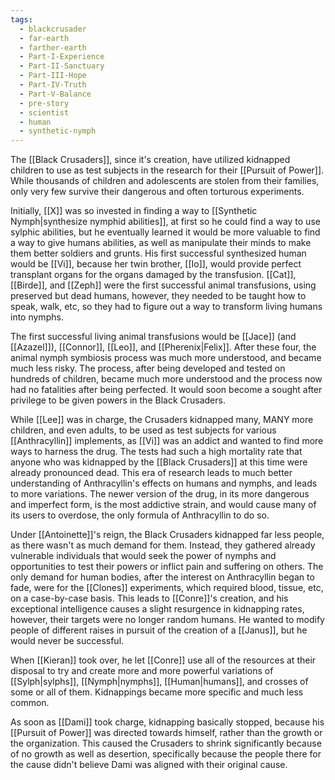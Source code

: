 ```yaml
---
tags:
  - blackcrusader
  - far-earth
  - farther-earth
  - Part-I-Experience
  - Part-II-Sanctuary
  - Part-III-Hope
  - Part-IV-Truth
  - Part-V-Balance
  - pre-story
  - scientist
  - human
  - synthetic-nymph
---
```

The [[Black Crusaders]], since it's creation, have utilized kidnapped children to use as test subjects in the research for their [[Pursuit of Power]]. While thousands of children and adolescents are stolen from their families, only very few survive their dangerous and often torturous experiments. 

Initially, [[X]] was so invested in finding a way to [[Synthetic Nymph|synthesize nymphid abilities]], at first so he could find a way to use sylphic abilities, but he eventually learned it would be more valuable to find a way to give humans abilities, as well as manipulate their minds to make them better soldiers and grunts. His first successful synthesized human would be [[Vi]], because her twin brother, [[Io]], would provide perfect transplant organs for the organs damaged by the transfusion. [[Cat]], [[Birde]], and [[Zeph]] were the first successful animal transfusions, using preserved but dead humans, however, they needed to be taught how to speak, walk, etc, so they had to figure out a way to transform living humans into nymphs. 

The first successful living animal transfusions would be [[Jace]] (and [[Azazel]]), [[Connor]], [[Leo]], and [[Pherenix|Felix]]. After these four, the animal nymph symbiosis process was much more understood, and became much less risky. The process, after being developed and tested on hundreds of children, became much more understood and the process now had no fatalities after being perfected. It would soon become a sought after privilege to be given powers in the Black Crusaders.

While [[Lee]] was in charge, the Crusaders kidnapped many, MANY more children, and even adults, to be used as test subjects for various [[Anthracyllin]] implements, as [[Vi]] was an addict and wanted to find more ways to harness the drug. The tests had such a high mortality rate that anyone who was kidnapped by the [[Black Crusaders]] at this time were already pronounced dead. This era of research leads to much better understanding of Anthracyllin's effects on humans and nymphs, and leads to more variations. The newer version of the drug, in its more dangerous and imperfect form, is the most addictive strain, and would cause many of its users to overdose, the only formula of Anthracyllin to do so.

Under [[Antoinette]]'s reign, the Black Crusaders kidnapped far less people, as there wasn't as much demand for them. Instead, they gathered already vulnerable individuals that would seek the power of nymphs and opportunities to test their powers or inflict pain and suffering on others. The only demand for human bodies, after the interest on Anthracyllin began to fade, were for the [[Clones]] experiments, which required blood, tissue, etc, on a case-by-case basis. This leads to [[Conre]]'s creation, and his exceptional intelligence causes a slight resurgence in kidnapping rates, however, their targets were no longer random humans. He wanted to modify people of different raises in pursuit of the creation of a [[Janus]], but he would never be successful.

When [[Kieran]] took over, he let [[Conre]] use all of the resources at their disposal to try and create more and more powerful variations of [[Sylph|sylphs]], [[Nymph|nymphs]], [[Human|humans]], and crosses of some or all of them. Kidnappings became more specific and much less common.

As soon as [[Dami]] took charge, kidnapping basically stopped, because his [[Pursuit of Power]] was directed towards himself, rather than the growth or the organization. This caused the Crusaders to shrink significantly because of no growth as well as desertion, specifically because the people there for the cause didn't believe Dami was aligned with their original cause.